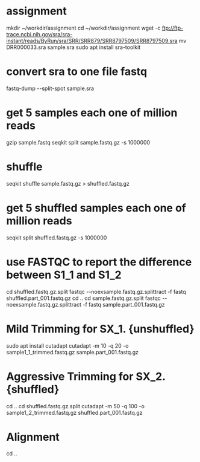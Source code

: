 # assignment
mkdir ~/workdir/assignment
cd ~/workdir/assignment
wget -c ftp://ftp-trace.ncbi.nih.gov/sra/sra-instant/reads/ByRun/sra/SRR/SRR879/SRR8797509/SRR8797509.sra
mv DRR000033.sra sample.sra
sudo apt install sra-toolkit
# convert sra to one file fastq
fastq-dump --split-spot sample.sra  
# get 5 samples each one of million reads
gzip sample.fastq
seqkit split sample.fastq.gz -s 1000000
# shuffle
seqkit shuffle sample.fastq.gz > shuffled.fastq.gz
# get 5 shuffled samples each one of million reads
seqkit split shuffled.fastq.gz -s 1000000
# use FASTQC to report the difference between S1_1 and S1_2
cd shuffled.fastq.gz.split
fastqc  --noexsample.fastq.gz.splittract -f fastq shuffled.part_001.fastq.gz
cd ..
cd sample.fastq.gz.split
fastqc  --noexsample.fastq.gz.splittract -f fastq sample.part_001.fastq.gz
# Mild Trimming for SX_1. {unshuffled}
sudo apt install cutadapt
cutadapt -m 10 -q 20 -o sample1_1_trimmed.fastq.gz sample.part_001.fastq.gz
# Aggressive Trimming for SX_2. {shuffled}
cd ..
cd shuffled.fastq.gz.split
cutadapt -m 50 -q 100 -o sample1_2_trimmed.fastq.gz shuffled.part_001.fastq.gz
# Alignment
cd ..

 

